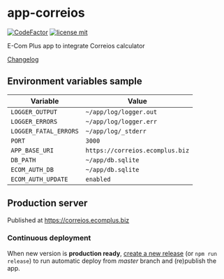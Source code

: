 # app-correios

[![CodeFactor](https://www.codefactor.io/repository/github/ecomclub/app-correios/badge)](https://www.codefactor.io/repository/github/ecomclub/app-correios)
[![license mit](https://img.shields.io/badge/License-MIT-yellow.svg)](https://opensource.org/licenses/MIT)

E-Com Plus app to integrate Correios calculator

[Changelog](https://github.com/ecomclub/app-correios/blob/master/CHANGELOG.md)

## Environment variables sample

Variable              | Value
---                   | ---
`LOGGER_OUTPUT`       | `~/app/log/logger.out`
`LOGGER_ERRORS`       | `~/app/log/logger.err`
`LOGGER_FATAL_ERRORS` | `~/app/log/_stderr`
`PORT`                | `3000`
`APP_BASE_URI`        | `https://correios.ecomplus.biz`
`DB_PATH`             | `~/app/db.sqlite`
`ECOM_AUTH_DB`        | `~/app/db.sqlite`
`ECOM_AUTH_UPDATE`    | `enabled`

## Production server

Published at https://correios.ecomplus.biz

### Continuous deployment

When new version is **production ready**,
[create a new release](https://github.com/ecomclub/app-correios/releases)
(or `npm run release`) to run automatic deploy from _master_ branch
and (re)publish the app.
